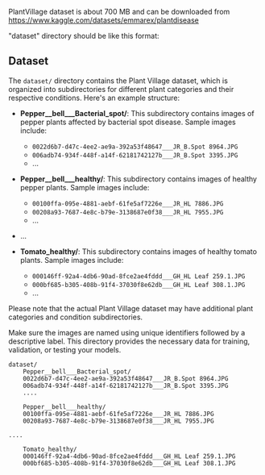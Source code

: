 PlantVillage dataset is about 700 MB and can be downloaded from https://www.kaggle.com/datasets/emmarex/plantdisease

"dataset" directory should be like this format:

## Dataset

The `dataset/` directory contains the Plant Village dataset, which is organized into subdirectories for different plant categories and their respective conditions. Here's an example structure:

- **Pepper__bell___Bacterial_spot/**: This subdirectory contains images of pepper plants affected by bacterial spot disease. Sample images include:
  - `0022d6b7-d47c-4ee2-ae9a-392a53f48647___JR_B.Spot 8964.JPG`
  - `006adb74-934f-448f-a14f-62181742127b___JR_B.Spot 3395.JPG`
  - ...

- **Pepper__bell___healthy/**: This subdirectory contains images of healthy pepper plants. Sample images include:
  - `00100ffa-095e-4881-aebf-61fe5af7226e___JR_HL 7886.JPG`
  - `00208a93-7687-4e8c-b79e-3138687e0f38___JR_HL 7955.JPG`
  - ...

- ...

- **Tomato_healthy/**: This subdirectory contains images of healthy tomato plants. Sample images include:
  - `000146ff-92a4-4db6-90ad-8fce2ae4fddd___GH_HL Leaf 259.1.JPG`
  - `000bf685-b305-408b-91f4-37030f8e62db___GH_HL Leaf 308.1.JPG`
  - ...

Please note that the actual Plant Village dataset may have additional plant categories and condition subdirectories.

Make sure the images are named using unique identifiers followed by a descriptive label. This directory provides the necessary data for training, validation, or testing your models.

    dataset/
       	Pepper__bell___Bacterial_spot/
	 	0022d6b7-d47c-4ee2-ae9a-392a53f48647___JR_B.Spot 8964.JPG
  		006adb74-934f-448f-a14f-62181742127b___JR_B.Spot 3395.JPG
		....
      
    	Pepper__bell___healthy/
		00100ffa-095e-4881-aebf-61fe5af7226e___JR_HL 7886.JPG
		00208a93-7687-4e8c-b79e-3138687e0f38___JR_HL 7955.JPG
	
   	.... 
   	
    	Tomato_healthy/
		000146ff-92a4-4db6-90ad-8fce2ae4fddd___GH_HL Leaf 259.1.JPG
		000bf685-b305-408b-91f4-37030f8e62db___GH_HL Leaf 308.1.JPG
		
